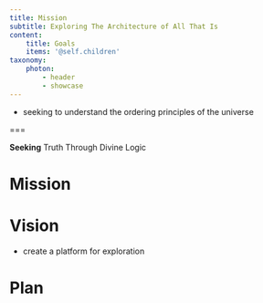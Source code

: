 ```yaml
---
title: Mission
subtitle: Exploring The Architecture of All That Is
content:
    title: Goals
    items: '@self.children'
taxonomy:
    photon:
        - header
        - showcase
---
```


- seeking to understand the ordering principles of the universe

===



**Seeking** Truth Through Divine Logic



# Mission



# Vision
- create a platform for exploration


# Plan

